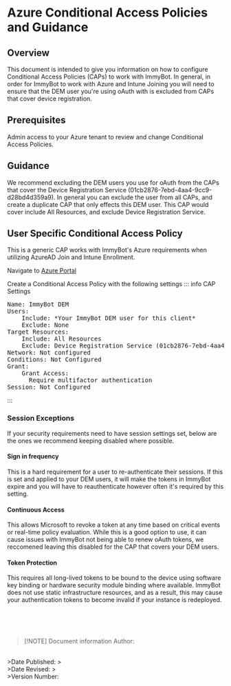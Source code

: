 # Azure Conditional Access Policies and Guidance

## Overview
This document is intended to give you information on how to configure Conditional Access Policies (CAPs) to work with ImmyBot. In general, in order for ImmyBot to work with Azure and Intune Joining you will need to ensure that the DEM user you're using oAuth with is excluded from CAPs that cover device registration.

## Prerequisites
Admin access to your Azure tenant to review and change Conditional Access Policies.

## Guidance
We recommend excluding the DEM users you use for oAuth from the CAPs that cover the Device Registration Service (01cb2876-7ebd-4aa4-9cc9-d28bd4d359a9). In general you can exclude the user from all CAPs, and create a duplicate CAP that only effects this DEM user. This CAP would cover include All Resources, and exclude Device Registration Service.

## User Specific Conditional Access Policy
This is a generic CAP works with ImmyBot's Azure requirements when utilizing AzureAD Join and Intune Enrollment.

Navigate to [Azure Portal](https://portal.azure.com/#view/Microsoft_AAD_ConditionalAccess/ConditionalAccessBlade/~/Policies)

Create a Conditional Access Policy with the following settings
::: info CAP Settings
<pre>
Name: ImmyBot DEM
Users:
    Include: *Your ImmyBot DEM user for this client*
    Exclude: None
Target Resources:
    Include: All Resources
    Exclude: Device Registration Service (01cb2876-7ebd-4aa4-9cc9-d28bd4d359a9)
Network: Not configured
Conditions: Not Configured
Grant:
    Grant Access:
      Require multifactor authentication
Session: Not Configured
</pre>
:::
### Session Exceptions
If your security requirements need to have session settings set, below are the ones we recommend keeping disabled where possible.

#### Sign in frequency
This is a hard requirement for a user to re-authenticate their sessions. If this is set and applied to your DEM users, it will make the tokens in ImmyBot expire and you will have to reauthenticate however often it's required by this setting.

#### Continuous Access
This allows Microsoft to revoke a token at any time based on critical events or real-time policy evaluation. While this is a good option to use, it can cause issues with ImmyBot not being able to renew oAuth tokens, we reccomened leaving this disabled for the CAP that covers your DEM users.

#### Token Protection
This requires all long-lived tokens to be bound to the device using software key binding or hardware security module binding where available. ImmyBot does not use static infrastructure resources, and as a result, this may cause your authentication tokens to become invalid if your instance is redeployed.

<br><br><br>
>[!NOTE] Document information
>Author:
<br>
>Date Published:
><br>
>Date Revised:
><br>
>Version Number:
